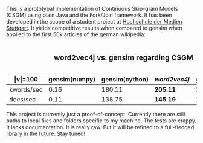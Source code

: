 This is a prototypal implementation of Continuous Skip-gram Models (CSGM) using plain Java and the Fork/Join framework.
It has been developed in the scope of a student project at [Hochschule der Medien Stuttgart](https://www.hdm-stuttgart.de/). 
It yields competitive results when compared to gensim when applied to the first 50k articles of the german wikipedia:


<table>
<caption>
<h3>word2vec4j vs. gensim regarding CSGM</h3>
</caption>
<thead>
<th>|v|=100</th><th>gensim(numpy)</th><th>gensim(cython)</th><th><i>word2vec4j</i></th><th>gensim(BLAS)</th>
</thead>
<tr><td>kwords/sec</td><td>0.16</td><td>180.11</td><td><b>205.11</b></td><td>309.87</td><tr>
</tr><td>docs/sec</td><td>0.11</td><td>138.75</td><td><b>145.19</b></td><td>238.28</td></tr>
</table>


This project is currently just a proof-of-concept.
Currently there are still paths to local files and folders specific to my machine.
The tests are crappy. It lacks documentation. It is really raw.
But it will be refined to a full-fledged library in the future. Stay tuned!
